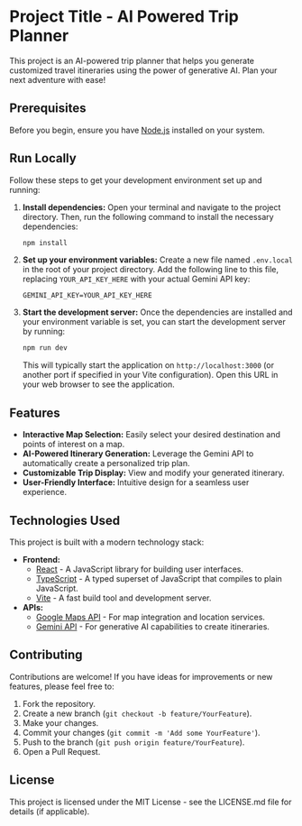 # Project Title - AI Powered Trip Planner

This project is an AI-powered trip planner that helps you generate customized travel itineraries using the power of generative AI. Plan your next adventure with ease!

## Prerequisites

Before you begin, ensure you have [Node.js](https://nodejs.org/) installed on your system.

## Run Locally

Follow these steps to get your development environment set up and running:

1.  **Install dependencies:**
    Open your terminal and navigate to the project directory. Then, run the following command to install the necessary dependencies:
    ```bash
    npm install
    ```

2.  **Set up your environment variables:**
    Create a new file named `.env.local` in the root of your project directory. Add the following line to this file, replacing `YOUR_API_KEY_HERE` with your actual Gemini API key:
    ```env
    GEMINI_API_KEY=YOUR_API_KEY_HERE
    ```

3.  **Start the development server:**
    Once the dependencies are installed and your environment variable is set, you can start the development server by running:
    ```bash
    npm run dev
    ```
    This will typically start the application on `http://localhost:3000` (or another port if specified in your Vite configuration). Open this URL in your web browser to see the application.

## Features

*   **Interactive Map Selection:** Easily select your desired destination and points of interest on a map.
*   **AI-Powered Itinerary Generation:** Leverage the Gemini API to automatically create a personalized trip plan.
*   **Customizable Trip Display:** View and modify your generated itinerary.
*   **User-Friendly Interface:** Intuitive design for a seamless user experience.

## Technologies Used

This project is built with a modern technology stack:

*   **Frontend:**
    *   [React](https://reactjs.org/) - A JavaScript library for building user interfaces.
    *   [TypeScript](https://www.typescriptlang.org/) - A typed superset of JavaScript that compiles to plain JavaScript.
    *   [Vite](https://vitejs.dev/) - A fast build tool and development server.
*   **APIs:**
    *   [Google Maps API](https://developers.google.com/maps) - For map integration and location services.
    *   [Gemini API](https://ai.google.dev/docs/gemini_api) - For generative AI capabilities to create itineraries.

## Contributing

Contributions are welcome! If you have ideas for improvements or new features, please feel free to:

1.  Fork the repository.
2.  Create a new branch (`git checkout -b feature/YourFeature`).
3.  Make your changes.
4.  Commit your changes (`git commit -m 'Add some YourFeature'`).
5.  Push to the branch (`git push origin feature/YourFeature`).
6.  Open a Pull Request.

## License

This project is licensed under the MIT License - see the LICENSE.md file for details (if applicable).
